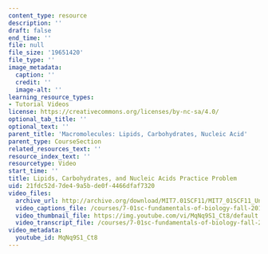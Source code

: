 ```yaml
---
content_type: resource
description: ''
draft: false
end_time: ''
file: null
file_size: '19651420'
file_type: ''
image_metadata:
  caption: ''
  credit: ''
  image-alt: ''
learning_resource_types:
- Tutorial Videos
license: https://creativecommons.org/licenses/by-nc-sa/4.0/
optional_tab_title: ''
optional_text: ''
parent_title: 'Macromolecules: Lipids, Carbohydrates, Nucleic Acid'
parent_type: CourseSection
related_resources_text: ''
resource_index_text: ''
resourcetype: Video
start_time: ''
title: Lipids, Carbohydrates, and Nucleic Acids Practice Problem
uid: 21fdc52d-7de4-9a5b-de0f-4466dfaf7320
video_files:
  archive_url: http://archive.org/download/MIT7.01SCF11/MIT7_01SCF11_Un1Ses3_Rec_300k.mp4
  video_captions_file: /courses/7-01sc-fundamentals-of-biology-fall-2011/610a814511bc5702877d58ced27e6b0d_MqNq9S1_Ct8.vtt
  video_thumbnail_file: https://img.youtube.com/vi/MqNq9S1_Ct8/default.jpg
  video_transcript_file: /courses/7-01sc-fundamentals-of-biology-fall-2011/a77257f0a2444b853cebdf2c449621a8_MqNq9S1_Ct8.pdf
video_metadata:
  youtube_id: MqNq9S1_Ct8
---
```

